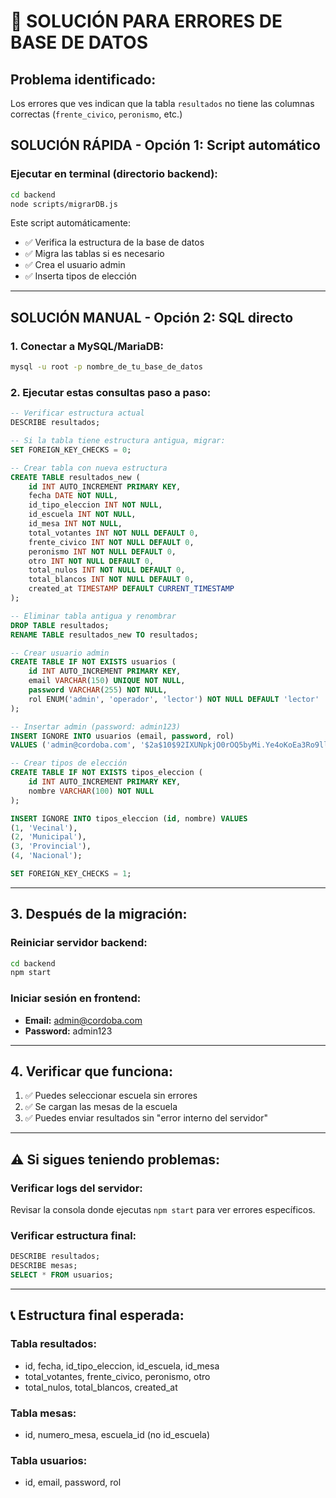 # 🚨 SOLUCIÓN PARA ERRORES DE BASE DE DATOS

## Problema identificado:
Los errores que ves indican que la tabla `resultados` no tiene las columnas correctas (`frente_civico`, `peronismo`, etc.)

## SOLUCIÓN RÁPIDA - Opción 1: Script automático

### Ejecutar en terminal (directorio backend):
```bash
cd backend
node scripts/migrarDB.js
```

Este script automáticamente:
- ✅ Verifica la estructura de la base de datos
- ✅ Migra las tablas si es necesario
- ✅ Crea el usuario admin
- ✅ Inserta tipos de elección

---

## SOLUCIÓN MANUAL - Opción 2: SQL directo

### 1. Conectar a MySQL/MariaDB:
```bash
mysql -u root -p nombre_de_tu_base_de_datos
```

### 2. Ejecutar estas consultas paso a paso:

```sql
-- Verificar estructura actual
DESCRIBE resultados;

-- Si la tabla tiene estructura antigua, migrar:
SET FOREIGN_KEY_CHECKS = 0;

-- Crear tabla con nueva estructura
CREATE TABLE resultados_new (
    id INT AUTO_INCREMENT PRIMARY KEY,
    fecha DATE NOT NULL,
    id_tipo_eleccion INT NOT NULL,
    id_escuela INT NOT NULL,
    id_mesa INT NOT NULL,
    total_votantes INT NOT NULL DEFAULT 0,
    frente_civico INT NOT NULL DEFAULT 0,
    peronismo INT NOT NULL DEFAULT 0,
    otro INT NOT NULL DEFAULT 0,
    total_nulos INT NOT NULL DEFAULT 0,
    total_blancos INT NOT NULL DEFAULT 0,
    created_at TIMESTAMP DEFAULT CURRENT_TIMESTAMP
);

-- Eliminar tabla antigua y renombrar
DROP TABLE resultados;
RENAME TABLE resultados_new TO resultados;

-- Crear usuario admin
CREATE TABLE IF NOT EXISTS usuarios (
    id INT AUTO_INCREMENT PRIMARY KEY,
    email VARCHAR(150) UNIQUE NOT NULL,
    password VARCHAR(255) NOT NULL,
    rol ENUM('admin', 'operador', 'lector') NOT NULL DEFAULT 'lector'
);

-- Insertar admin (password: admin123)
INSERT IGNORE INTO usuarios (email, password, rol) 
VALUES ('admin@cordoba.com', '$2a$10$92IXUNpkjO0rOQ5byMi.Ye4oKoEa3Ro9llC/.og/at2.uheWG/igi', 'admin');

-- Crear tipos de elección
CREATE TABLE IF NOT EXISTS tipos_eleccion (
    id INT AUTO_INCREMENT PRIMARY KEY,
    nombre VARCHAR(100) NOT NULL
);

INSERT IGNORE INTO tipos_eleccion (id, nombre) VALUES 
(1, 'Vecinal'),
(2, 'Municipal'), 
(3, 'Provincial'),
(4, 'Nacional');

SET FOREIGN_KEY_CHECKS = 1;
```

---

## 3. Después de la migración:

### Reiniciar servidor backend:
```bash
cd backend
npm start
```

### Iniciar sesión en frontend:
- **Email:** admin@cordoba.com
- **Password:** admin123

---

## 4. Verificar que funciona:

1. ✅ Puedes seleccionar escuela sin errores
2. ✅ Se cargan las mesas de la escuela
3. ✅ Puedes enviar resultados sin "error interno del servidor"

---

## ⚠️ Si sigues teniendo problemas:

### Verificar logs del servidor:
Revisar la consola donde ejecutas `npm start` para ver errores específicos.

### Verificar estructura final:
```sql
DESCRIBE resultados;
DESCRIBE mesas;
SELECT * FROM usuarios;
```

---

## 📞 Estructura final esperada:

### Tabla resultados:
- id, fecha, id_tipo_eleccion, id_escuela, id_mesa
- total_votantes, frente_civico, peronismo, otro
- total_nulos, total_blancos, created_at

### Tabla mesas:
- id, numero_mesa, escuela_id (no id_escuela)

### Tabla usuarios:
- id, email, password, rol
